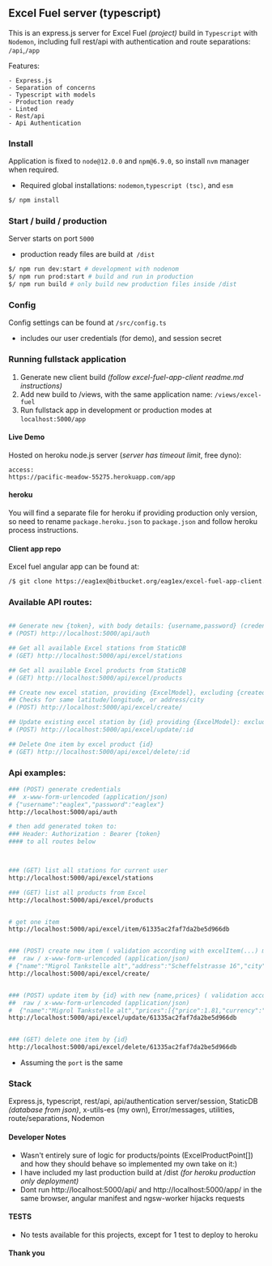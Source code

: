 ## Excel Fuel server (typescript)
This is an express.js server for Excel Fuel _(project)_ build in `Typescript` with `Nodemon`, including full rest/api with authentication and route separations: `/api`,`/app` 

Features:

    - Express.js
    - Separation of concerns
    - Typescript with models
    - Production ready
    - Linted
    - Rest/api
    - Api Authentication


### Install

Application is fixed to `node@12.0.0` and `npm@6.9.0`, so install `nvm` manager when required.

- Required global installations: `nodemon`,`typescript (tsc)`, and `esm` 

```sh
$/ npm install
```


### Start / build / production

Server starts on port `5000`
- production ready files are build at` /dist`


```sh
$/ npm run dev:start # development with nodenom
$/ npm run prod:start # build and run in production
$/ npm run build # only build new production files inside /dist
```


### Config
Config settings can be found at `/src/config.ts`
 - includes our user credentials (for demo), and session secret


### Running fullstack application 

1. Generate new client build _(follow excel-fuel-app-client readme.md instructions)_
2. Add new build to /views, with the same application name: `/views/excel-fuel` 
3. Run fullstack app in development or production modes at `localhost:5000/app`


#### Live Demo
Hosted on heroku node.js server (_server has timeout limit_, free dyno):

```
access:
https://pacific-meadow-55275.herokuapp.com/app
```


#### heroku 
You will find a separate file for heroku if providing production only version, so need to rename `package.heroku.json` to `package.json` and follow heroku process instructions.


#### Client app repo
Excel fuel angular app can be found at:

```sh
/$ git clone https://eag1ex@bitbucket.org/eag1ex/excel-fuel-app-client.git
```


### Available API routes:

```sh

## Generate new {token}, with body details: {username,password} (credentials in config.ts)
# (POST) http://localhost:5000/api/auth

## Get all available Excel stations from StaticDB
# (GET) http://localhost:5000/api/excel/stations

## Get all available Excel products from StaticDB
# (GET) http://localhost:5000/api/excel/products

## Create new excel station, providing {ExcelModel}, excluding {created_at,updated_at,id}
## Checks for same latitude/longitude, or address/city
# (POST) http://localhost:5000/api/excel/create/

## Update existing excel station by {id} providing {ExcelModel}: excluding {created_at,updated_at,id}
# (POST) http://localhost:5000/api/excel/update/:id

## Delete One item by excel product {id}
# (GET) http://localhost:5000/api/excel/delete/:id

```

### Api examples:

```sh
### (POST) generate credentials
##  x-www-form-urlencoded (application/json)
# {"username":"eaglex","password":"eaglex"}
http://localhost:5000/api/auth

# then add generated token to:  
### Header: Authorization : Bearer {token} 
#### to all routes below



### (GET) list all stations for current user
http://localhost:5000/api/excel/stations

### (GET) list all products from Excel
http://localhost:5000/api/excel/products


# get one item
http://localhost:5000/api/excel/item/61335ac2faf7da2be5d966db 


### (POST) create new item ( validation according with excelItem(...) method)
##  raw / x-www-form-urlencoded (application/json)
# {"name":"Migrol Tankstelle alt","address":"Scheffelstrasse 16","city":"Zürich (alt)","latitude":47.394395,"longitude":8.52982,"prices":[{"price":1.81,"currency":"CHF","product_id":"DIESEL"}],"products":[{"product_id":"DIESEL","points":[{"id":"1","status":"available"},{"id":"2","status":"not_available"}]}]}
http://localhost:5000/api/excel/create/


### (POST) update item by {id} with new {name,prices} ( validation according with excelItemUpdate(...) method)
##  raw / x-www-form-urlencoded (application/json)
#  {"name":"Migrol Tankstelle alt","prices":[{"price":1.81,"currency":"CHF","product_id":"DIESEL"}]}
http://localhost:5000/api/excel/update/61335ac2faf7da2be5d966db


### (GET) delete one item by {id}
http://localhost:5000/api/excel/delete/61335ac2faf7da2be5d966db 


```
* Assuming the `port` is the same



### Stack
Express.js, typescript, rest/api, api/authentication server/session, StaticDB _(database from json)_, x-utils-es (my own), Error/messages, utilities, route/separations, Nodemon


#### Developer Notes

- Wasn't entirely sure of logic for products/points (ExcelProductPoint[]) and how they should behave so implemented my own take on it:)
- I have included my last production build at /dist _(for heroku production only deployment)_
- Dont run http://localhost:5000/api/ and http://localhost:5000/app/ in the same browser, angular manifest and ngsw-worker hijacks requests


#### TESTS

- No tests available for this projects, except for 1 test to deploy to heroku


#### Thank you